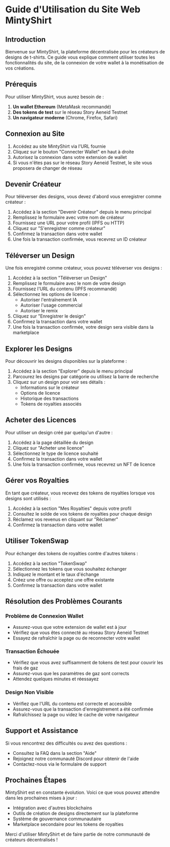 # Guide d'Utilisation du Site Web MintyShirt

## Introduction

Bienvenue sur MintyShirt, la plateforme décentralisée pour les créateurs de designs de t-shirts. Ce guide vous explique comment utiliser toutes les fonctionnalités du site, de la connexion de votre wallet à la monétisation de vos créations.

## Prérequis

Pour utiliser MintyShirt, vous aurez besoin de :

1. **Un wallet Ethereum** (MetaMask recommandé)
2. **Des tokens de test** sur le réseau Story Aeneid Testnet
3. **Un navigateur moderne** (Chrome, Firefox, Safari)

## Connexion au Site

1. Accédez au site MintyShirt via l'URL fournie
2. Cliquez sur le bouton "Connecter Wallet" en haut à droite
3. Autorisez la connexion dans votre extension de wallet
4. Si vous n'êtes pas sur le réseau Story Aeneid Testnet, le site vous proposera de changer de réseau

## Devenir Créateur

Pour téléverser des designs, vous devez d'abord vous enregistrer comme créateur :

1. Accédez à la section "Devenir Créateur" depuis le menu principal
2. Remplissez le formulaire avec votre nom de créateur
3. Fournissez une URL pour votre profil (IPFS ou HTTP)
4. Cliquez sur "S'enregistrer comme créateur"
5. Confirmez la transaction dans votre wallet
6. Une fois la transaction confirmée, vous recevrez un ID créateur

## Téléverser un Design

Une fois enregistré comme créateur, vous pouvez téléverser vos designs :

1. Accédez à la section "Téléverser un Design"
2. Remplissez le formulaire avec le nom de votre design
3. Fournissez l'URL du contenu (IPFS recommandé)
4. Sélectionnez les options de licence :
   - Autoriser l'entraînement IA
   - Autoriser l'usage commercial
   - Autoriser le remix
5. Cliquez sur "Enregistrer le design"
6. Confirmez la transaction dans votre wallet
7. Une fois la transaction confirmée, votre design sera visible dans la marketplace

## Explorer les Designs

Pour découvrir les designs disponibles sur la plateforme :

1. Accédez à la section "Explorer" depuis le menu principal
2. Parcourez les designs par catégorie ou utilisez la barre de recherche
3. Cliquez sur un design pour voir ses détails :
   - Informations sur le créateur
   - Options de licence
   - Historique des transactions
   - Tokens de royalties associés

## Acheter des Licences

Pour utiliser un design créé par quelqu'un d'autre :

1. Accédez à la page détaillée du design
2. Cliquez sur "Acheter une licence"
3. Sélectionnez le type de licence souhaité
4. Confirmez la transaction dans votre wallet
5. Une fois la transaction confirmée, vous recevrez un NFT de licence

## Gérer vos Royalties

En tant que créateur, vous recevez des tokens de royalties lorsque vos designs sont utilisés :

1. Accédez à la section "Mes Royalties" depuis votre profil
2. Consultez le solde de vos tokens de royalties pour chaque design
3. Réclamez vos revenus en cliquant sur "Réclamer"
4. Confirmez la transaction dans votre wallet

## Utiliser TokenSwap

Pour échanger des tokens de royalties contre d'autres tokens :

1. Accédez à la section "TokenSwap"
2. Sélectionnez les tokens que vous souhaitez échanger
3. Indiquez le montant et le taux d'échange
4. Créez une offre ou acceptez une offre existante
5. Confirmez la transaction dans votre wallet

## Résolution des Problèmes Courants

### Problème de Connexion Wallet
- Assurez-vous que votre extension de wallet est à jour
- Vérifiez que vous êtes connecté au réseau Story Aeneid Testnet
- Essayez de rafraîchir la page ou de reconnecter votre wallet

### Transaction Échouée
- Vérifiez que vous avez suffisamment de tokens de test pour couvrir les frais de gaz
- Assurez-vous que les paramètres de gaz sont corrects
- Attendez quelques minutes et réessayez

### Design Non Visible
- Vérifiez que l'URL du contenu est correcte et accessible
- Assurez-vous que la transaction d'enregistrement a été confirmée
- Rafraîchissez la page ou videz le cache de votre navigateur

## Support et Assistance

Si vous rencontrez des difficultés ou avez des questions :

- Consultez la FAQ dans la section "Aide"
- Rejoignez notre communauté Discord pour obtenir de l'aide
- Contactez-nous via le formulaire de support

## Prochaines Étapes

MintyShirt est en constante évolution. Voici ce que vous pouvez attendre dans les prochaines mises à jour :

- Intégration avec d'autres blockchains
- Outils de création de designs directement sur la plateforme
- Système de gouvernance communautaire
- Marketplace secondaire pour les tokens de royalties

Merci d'utiliser MintyShirt et de faire partie de notre communauté de créateurs décentralisés !
